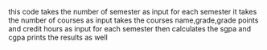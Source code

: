 this code takes the number of semester as input
for each semester it takes the number of courses as input
takes the courses name,grade,grade points and credit hours as input for each semester
then calculates the sgpa and cgpa
prints the results as well
